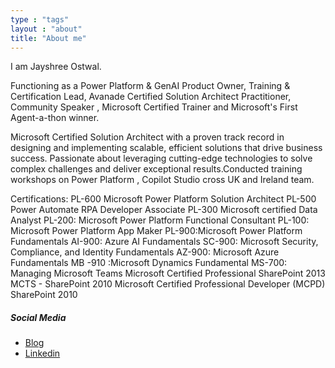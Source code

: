 ```yaml
---
type : "tags"
layout : "about"
title: "About me"
---
```


I am Jayshree Ostwal.

Functioning as a Power Platform & GenAI Product Owner, Training & Certification Lead, Avanade Certified Solution Architect Practitioner, Community Speaker , Microsoft Certified Trainer and Microsoft's First Agent-a-thon winner.

Microsoft Certified Solution Architect with a proven track record in designing and implementing scalable, efficient solutions that drive business success. Passionate about leveraging cutting-edge technologies to solve complex challenges and deliver exceptional results.Conducted training workshops on Power Platform , Copilot Studio cross UK and Ireland team.

Certifications:
 PL-600 Microsoft Power Platform Solution Architect
 PL-500 Power Automate RPA Developer Associate
 PL-300 Microsoft certified Data Analyst 
 PL-200: Microsoft Power Platform Functional Consultant
 PL-100: Microsoft Power Platform App Maker
 PL-900:Microsoft Power Platform Fundamentals
 AI-900: Azure AI Fundamentals
 SC-900: Microsoft Security, Compliance, and Identity Fundamentals
 AZ-900: Microsoft Azure Fundamentals
 MB -910 :Microsoft Dynamics Fundamental 
 MS-700: Managing Microsoft Teams
 Microsoft Certified Professional SharePoint 2013
 MCTS - SharePoint 2010
 Microsoft Certified Professional Developer (MCPD) SharePoint 2010 

##### Social Media
- [Blog](https://thelearningbyte.com/_)
- [Linkedin](https://www.linkedin.com/in/jayshree-o-243a065/)
 


